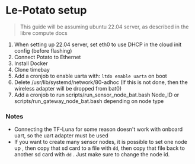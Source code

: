 # Le-Potato setup

> This guide will be assuming ubuntu 22.04 server, as described in the libre compute docs

1. When setting up 22.04 server, set eth0 to use DHCP in the cloud init config (before flashing)
2. Connect Potato to Ethernet 
3. Install Docker
4. Clone timebay
5. Add a cronjob to enable uarta with: `ltdo enable uarta` on boot
6. Delete /usr/lib/systemd/network/80-adhoc (If this is not done, then the wireless adapter will be dropped from bat0)
7. Add a cronjob to run scripts/run_sensor_node_bat.bash Node_ID or scripts/run_gateway_node_bat.bash depending on node type

### Notes
- Connecting the TF-Luna for some reason doesn't work with onboard uart, so the uart adapter must be used
- If you want to create many sensor nodes, it is possible to set one node up
, then copy that sd card to a file with `dd`, then copy that file back to another sd card with `dd`
. Just make sure to change the node id.